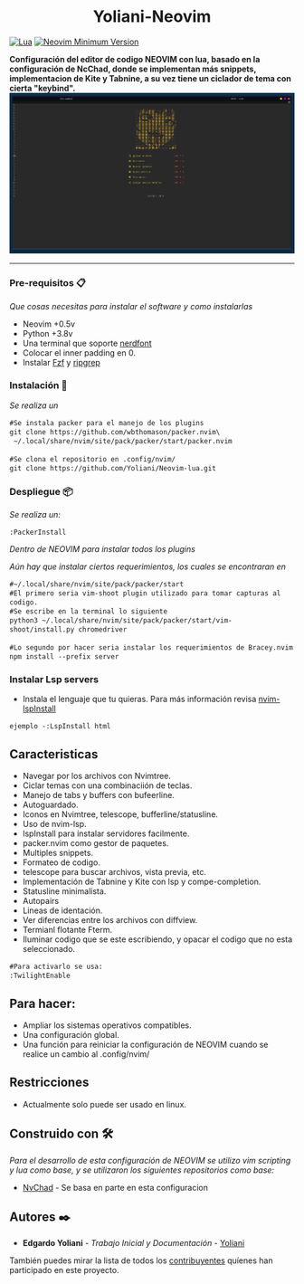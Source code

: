 
<h1 align="center">Yoliani-Neovim</h1>

[![Lua](https://img.shields.io/badge/Made%20with%20Lua-blueviolet.svg?style=for-the-badge&logo=lua)]() [![Neovim Minimum Version](https://img.shields.io/badge/Neovim-0.5+-blueviolet.svg?style=flat-square&logo=Neovim&logoColor=white)](https://github.com/neovim/neovim)


__Configuración del editor de codigo NEOVIM con lua, basado en la configuración de NcChad, donde se implementan más snippets, implementacion de Kite y Tabnine, a su vez tiene un ciclador de tema con cierta "keybind".__
<img src="/assets/dashboard.png"><hr>

### Pre-requisitos 📋

_Que cosas necesitas para instalar el software y como instalarlas_


- Neovim +0.5v
- Python +3.8v
- Una terminal que soporte [nerdfont](https://github.com/ryanoasis/nerd-fonts)
- Colocar el inner padding en 0.
- Instalar [Fzf](https://github.com/junegunn/fzf) y [ripgrep](https://github.com/BurntSushi/ripgrep#installation)


### Instalación 🔧

_Se realiza un_ 
```
#Se instala packer para el manejo de los plugins
git clone https://github.com/wbthomason/packer.nvim\
 ~/.local/share/nvim/site/pack/packer/start/packer.nvim

#Se clona el repositorio en .config/nvim/
git clone https://github.com/Yoliani/Neovim-lua.git
```


### Despliegue 📦
_Se realiza un:_


```
:PackerInstall

```

_Dentro de NEOVIM para instalar todos los plugins_

_Aún hay que instalar ciertos requerimientos, los cuales se encontraran en_

```
#~/.local/share/nvim/site/pack/packer/start
#El primero seria vim-shoot plugin utilizado para tomar capturas al codigo.
#Se escribe en la terminal lo siguiente
python3 ~/.local/share/nvim/site/pack/packer/start/vim-shoot/install.py chromedriver

#Lo segundo por hacer seria instalar los requerimientos de Bracey.nvim
npm install --prefix server

```

### Instalar Lsp servers
- Instala el lenguaje que tu quieras. Para más información revisa [nvim-lspInstall](https://github.com/kabouzeid/nvim-lspinstall)


```
ejemplo -:LspInstall html
```


## Caracteristicas 
- Navegar por los archivos con Nvimtree.
- Ciclar temas con una combinaciión de teclas.
- Manejo de tabs y buffers con bufeerline.
- Autoguardado.
- Iconos en Nvimtree, telescope, bufferline/statusline.
- Uso de nvim-lsp.
- lspInstall para instalar servidores facilmente.
- packer.nvim como gestor de paquetes.
- Multiples snippets.
- Formateo de codigo.
- telescope para buscar archivos, vista previa, etc.
- Implementación de Tabnine y Kite con lsp y compe-completion.
- Statusline minimalista.
- Autopairs
- Lineas de identación.
- Ver diferencias entre los archivos con diffview.
- Termianl flotante Fterm.
- Iluminar codigo que se este escribiendo, y opacar el codigo que no esta seleccionado. 
```
#Para activarlo se usa: 
:TwilightEnable 
```




## Para hacer:
- Ampliar los sistemas operativos compatibles.
- Una configuración global.
- Una función para reiniciar la configuración de NEOVIM cuando se realice un cambio al .config/nvim/

## Restricciones
* Actualmente solo puede ser usado en linux.

## Construido con 🛠️

_Para el desarrollo de esta configuración de NEOVIM se utilizo vim scripting y lua como base, y se utilizaron los siguientes repositorios como base:_

* [NvChad](https://github.com/siduck76/NvChad) - Se basa en parte en esta configuracion

## Autores ✒️

* **Edgardo Yoliani** - *Trabajo Inicial y Documentación* - [Yoliani](https://github.com/Yoliani)


También puedes mirar la lista de todos los [contribuyentes](https://github.com/your/project/contributors) quíenes han participado en este proyecto. 











